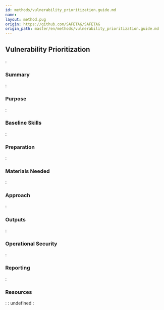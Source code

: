 ```yaml
---
id: methods/vulnerability_prioritization.guide.md
name: 
layout: method.pug
origin: https://github.com/SAFETAG/SAFETAG
origin_path: master/en/methods/vulnerability_prioritization.guide.md
---
```

## Vulnerability Prioritization

:[](../reporting/vulnerability_prioritization/quote.md)
### Summary

:[](../reporting/vulnerability_prioritization/summary.md)
### Purpose

:[](../reporting/vulnerability_prioritization/purpose.md)
### Baseline Skills

:[](../reporting/vulnerability_prioritization/baseline_skills.md)
### Preparation

:[](../reporting/vulnerability_prioritization/preparation.md)
### Materials Needed

:[](../reporting/vulnerability_prioritization/materials_needed.md)
### Approach

:[](../reporting/vulnerability_prioritization/approach.md)
### Outputs

:[](../reporting/vulnerability_prioritization/output.md)
### Operational Security

:[](../reporting/vulnerability_prioritization/operational_security.md)
### Reporting

:[](../reporting/vulnerability_prioritization/reporting.md)
### Resources

:[](../references/vulnerability_prioritization.overview.md)
:[](../references/vuln_prioritization.md)
undefined
:[](../references/footnotes.md)
